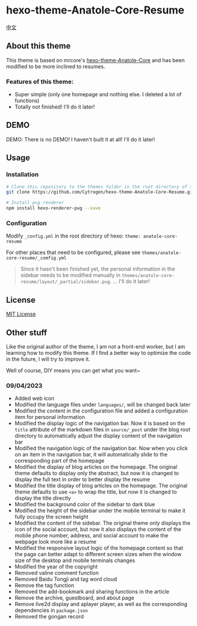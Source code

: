 # hexo-theme-Anatole-Core-Resume

[中文](README.md)


## About this theme

This theme is based on mrcore's [hexo-theme-Anatole-Core](https://github.com/mrcore/hexo-theme-Anatole-Core) and has been modified to be more inclined to resumes.


### Features of this theme:

- Super simple (only one homepage and nothing else. I deleted a lot of functions)
- Totally not finished! I'll do it later!


## DEMO

DEMO: There is no DEMO! I haven't built it at all! I'll do it later!


## Usage

### Installation

```bash
# Clone this repository to the themes folder in the root directory of the blog, and rename the folder to anatole-core-resume
git clone https://github.com/Cytrogen/hexo-theme-Anatole-Core-Resume.git themes/anatole-core-resume

# Install pug renderer
npm install hexo-renderer-pug --save
```

### Configuration

Modify `_config.yml` in the root directory of hexo: `theme: anatole-core-resume`

For other places that need to be configured, please see `themes/anatole-core-resume/_comfig.yml`

> Since it hasn't been finished yet, the personal information in the sidebar needs to be modified manually in `themes/anatole-core-resume/layout/_partial/sidebar.pug`.
> ... I'll do it later!


## License

[MIT License](LICENSE)


## Other stuff

Like the original author of the theme, I am not a front-end worker, but I am learning how to modify this theme. If I find a better way to optimize the code in the future, I will try to improve it.

Well of course, DIY means you can get what you want~

### 09/04/2023

- Added web icon
- Modified the language files under `languages/`, will be changed back later
- Modified the content in the configuration file and added a configuration item for personal information
- Modified the display logic of the navigation bar. Now it is based on the `title` attribute of the markdown files in `source/_post` under the blog root directory to automatically adjust the display content of the navigation bar
- Modified the navigation logic of the navigation bar. Now when you click on an item in the navigation bar, it will automatically slide to the corresponding part of the homepage
- Modified the display of blog articles on the homepage. The original theme defaults to display only the abstract, but now it is changed to display the full text in order to better display the resume
- Modified the title display of blog articles on the homepage. The original theme defaults to use `<a>` to wrap the title, but now it is changed to display the title directly
- Modified the background color of the sidebar to dark blue
- Modified the height of the sidebar under the mobile terminal to make it fully occupy the screen height
- Modified the content of the sidebar. The original theme only displays the icon of the social account, but now it also displays the content of the mobile phone number, address, and social account to make the webpage look more like a resume
- Modified the responsive layout logic of the homepage content so that the page can better adapt to different screen sizes when the window size of the desktop and mobile terminals changes
- Modified the year of the copyright
- Removed valine comment function
- Removed Baidu Tongji and tag word cloud
- Remove the tag function
- Removed the add-bookmark and sharing functions in the article
- Remove the archive, guestboard, and about page
- Remove live2d display and aplayer player, as well as the corresponding dependencies in `package.json`
- Removed the gongan record
